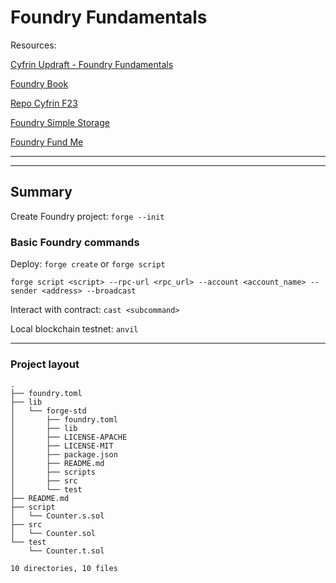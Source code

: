 # Foundry Fundamentals

Resources:

[Cyfrin Updraft - Foundry Fundamentals](https://updraft.cyfrin.io/courses/foundry)

[Foundry Book](http://book.getfoundry.sh/)

[Repo Cyfrin F23](https://github.com/Cyfrin/foundry-full-course-f23)

[Foundry Simple Storage](./foundry-simple-storage/)

[Foundry Fund Me](./foundry-fund-me/)

---
---

## Summary

Create Foundry project: `forge --init`

### Basic Foundry commands

Deploy: `forge create` or `forge script`

`forge script <script> --rpc-url <rpc_url> --account <account_name> --sender <address> --broadcast`

Interact with contract: `cast <subcommand>
`

Local blockchain testnet: `anvil`

---

### Project layout

```
.
├── foundry.toml
├── lib
│   └── forge-std
│       ├── foundry.toml
│       ├── lib
│       ├── LICENSE-APACHE
│       ├── LICENSE-MIT
│       ├── package.json
│       ├── README.md
│       ├── scripts
│       ├── src
│       └── test
├── README.md
├── script
│   └── Counter.s.sol
├── src
│   └── Counter.sol
└── test
    └── Counter.t.sol

10 directories, 10 files
```




